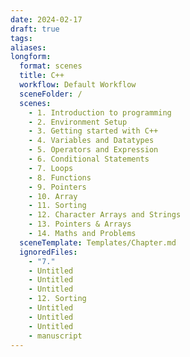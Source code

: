 ```yaml
---
date: 2024-02-17
draft: true
tags: 
aliases: 
longform:
  format: scenes
  title: C++
  workflow: Default Workflow
  sceneFolder: /
  scenes:
    - 1. Introduction to programming
    - 2. Environment Setup
    - 3. Getting started with C++
    - 4. Variables and Datatypes
    - 5. Operators and Expression
    - 6. Conditional Statements
    - 7. Loops
    - 8. Functions
    - 9. Pointers
    - 10. Array
    - 11. Sorting
    - 12. Character Arrays and Strings
    - 13. Pointers & Arrays
    - 14. Maths and Problems
  sceneTemplate: Templates/Chapter.md
  ignoredFiles:
    - "7."
    - Untitled
    - Untitled
    - Untitled
    - 12. Sorting
    - Untitled
    - Untitled
    - Untitled
    - manuscript
---
```

